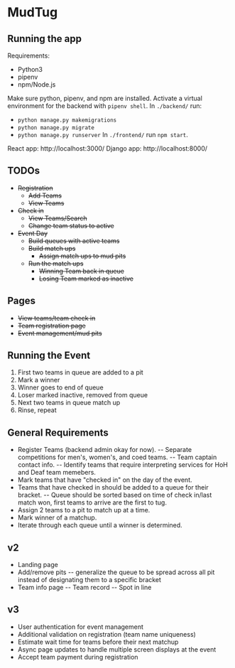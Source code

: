 # MudTug
## Running the app
Requirements:
- Python3
- pipenv
- npm/Node.js

Make sure python, pipenv, and npm are installed. Activate a virtual environment for the backend with `pipenv shell`. 
In `./backend/` run:
- `python manage.py makemigrations`
- `python manage.py migrate`
- `python manage.py runserver`
In `./frontend/` run `npm start`.

React app: http://localhost:3000/
Django app: http://localhost:8000/

## TODOs
 - ~~Registration~~
    - ~~Add Teams~~
    - ~~View Teams~~
 - ~~Check in~~
    - ~~View Teams/Search~~
    - ~~Change team status to active~~
 - ~~Event Day~~
    - ~~Build queues with active teams~~
    - ~~Build match ups~~
        - ~~Assign match ups to mud pits~~
    - ~~Run the match ups~~
        - ~~Winning Team back in queue~~
        - ~~Losing Team marked as inactive~~
        
## Pages
- ~~View teams/team check in~~
- ~~Team registration page~~
- ~~Event management/mud pits~~

## Running the Event
1. First two teams in queue are added to a pit
2. Mark a winner
3. Winner goes to end of queue
4. Loser marked inactive, removed from queue
5. Next two teams in queue match up
6. Rinse, repeat

## General Requirements
 - Register Teams (backend admin okay for now).
 -- Separate competitions for men's, women's, and coed teams.
 -- Team captain contact info.
 -- Identify teams that require interpreting services for HoH and Deaf team memebers.
 - Mark teams that have "checked in" on the day of the event.
 - Teams that have checked in should be added to a queue for their bracket. 
 -- Queue should be sorted based on time of check in/last match won, first teams to arrive are the first to tug.
 - Assign 2 teams to a pit to match up at a time.
 - Mark winner of a matchup.
 - Iterate through each queue until a winner is determined.
 
## v2
 - Landing page
 - Add/remove pits
 -- generalize the queue to be spread across all pit instead of designating them to a specific bracket
 - Team info page
 -- Team record
 -- Spot in line
 
 ## v3
 - User authentication for event management
 - Additional validation on registration (team name uniqueness)
 - Estimate wait time for teams before their next matchup
 - Async page updates to handle multiple screen displays at the event
 - Accept team payment during registration
 
 
